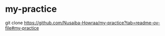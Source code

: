 # my-practice
 git clone https://github.com/Nusaiba-Howraa/my-practice?tab=readme-ov-file#my-practice
 
